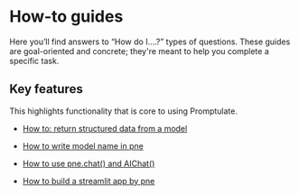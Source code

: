 # How-to guides

Here you’ll find answers to “How do I….?” types of questions. These guides are goal-oriented and concrete; they're meant to help you complete a specific task.

## Key features

This highlights functionality that is core to using Promptulate.

- [How to: return structured data from a model](use_cases/chat_usage.md#structured-output)


- [How to write model name in pne](other/how_to_write_model_name.md)


- [How to use pne.chat() and AIChat()](use_cases/chat_usage.md#chat)


- [How to build a streamlit app by pne](use_cases/streamlit+pne.chat().md#build-a-simple-chatbot-using-streamlit-and-pne)
